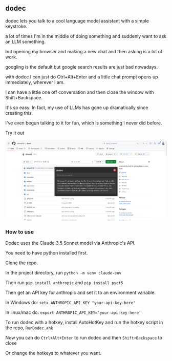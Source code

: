 ## dodec

dodec lets you talk to a cool language model assistant with a simple keystroke.

a lot of times I'm in the middle of doing something and suddenly want to ask an LLM something.

but opening my browser and making a new chat and then asking is a lot of work.

googling is the default but google search results are just bad nowadays.

with dodec I can just do Ctrl+Alt+Enter and a little chat prompt opens up immediately, wherever I am.

I can have a little one off conversation and then close the window with Shift+Backspace.

It's so easy. In fact, my use of LLMs has gone up dramatically since creating this.

I've even begun talking to it for fun, which is something I never did before.

Try it out

![Screenshot of dodec](screenshot.png)

### How to use

Dodec uses the Claude 3.5 Sonnet model via Anthropic's API.

You need to have python installed first.

Clone the repo.

In the project directory, run `python -m venv claude-env`

Then run `pip install anthropic` and `pip install pyqt5`

Then get an API key for anthropic and set it to an environment variable.

In Windows do: `setx ANTHROPIC_API_KEY "your-api-key-here"`

In linux/mac do: `export ANTHROPIC_API_KEY='your-api-key-here'`

To run dodec with a hotkey, install AutoHotKey and run the hotkey script in the repo, `RunDodec.ahk`

Now you can do `Ctrl+Alt+Enter` to run dodec and then `Shift+Backspace` to close

Or change the hotkeys to whatever you want.